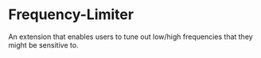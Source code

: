 # Frequency-Limiter
An extension that enables users to tune out low/high frequencies that they might be sensitive to.
